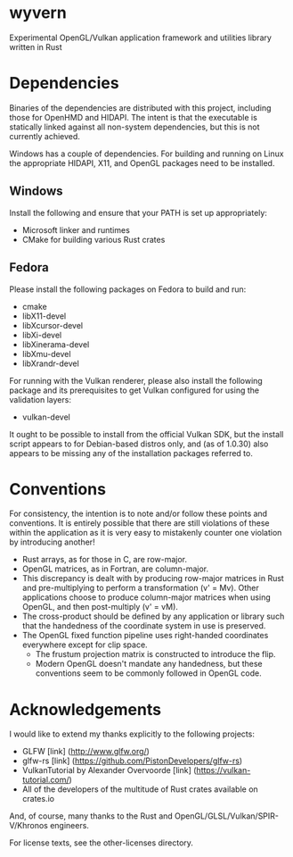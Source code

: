 # wyvern
Experimental OpenGL/Vulkan application framework and utilities library written in Rust

# Dependencies

Binaries of the dependencies are distributed with this project, including
those for OpenHMD and HIDAPI.  The intent is that the executable is statically
linked against all non-system dependencies, but this is not currently achieved.

Windows has a couple of dependencies.  For building and running on Linux the
appropriate HIDAPI, X11, and OpenGL packages need to be installed.

## Windows

Install the following and ensure that your PATH is set up appropriately:

* Microsoft linker and runtimes
* CMake for building various Rust crates

## Fedora

Please install the following packages on Fedora to build and run:

* cmake
* libX11-devel
* libXcursor-devel
* libXi-devel
* libXinerama-devel
* libXmu-devel
* libXrandr-devel

For running with the Vulkan renderer, please also install the following
package and its prerequisites to get Vulkan configured for using the
validation layers:

* vulkan-devel

It ought to be possible to install from the official Vulkan SDK, but
the install script appears to for Debian-based distros only, and (as
of 1.0.30) also appears to be missing any of the installation packages
referred to.

# Conventions

For consistency, the intention is to note and/or follow these points and
conventions.  It is entirely possible that there are still violations of
these within the application as it is very easy to mistakenly counter one
violation by introducing another!

* Rust arrays, as for those in C, are row-major.
* OpenGL matrices, as in Fortran, are column-major.
* This discrepancy is dealt with by producing row-major matrices in Rust
  and pre-multiplying to perform a transformation (v' = Mv).  Other
  applications choose to produce column-major matrices when using
  OpenGL, and then post-multiply (v' = vM).
* The cross-product should be defined by any application or library such
  that the handedness of the coordinate system in use is preserved.
* The OpenGL fixed function pipeline uses right-handed coordinates
  everywhere except for clip space.
  * The frustum projection matrix is constructed to introduce the flip.
  * Modern OpenGL doesn't mandate any handedness, but these conventions
    seem to be commonly followed in OpenGL code.

# Acknowledgements

I would like to extend my thanks explicitly to the following projects:

* GLFW [link] (http://www.glfw.org/)
* glfw-rs [link] (https://github.com/PistonDevelopers/glfw-rs)
* VulkanTutorial by Alexander Overvoorde [link] (https://vulkan-tutorial.com/)
* All of the developers of the multitude of Rust crates available on crates.io

And, of course, many thanks to the Rust and OpenGL/GLSL/Vulkan/SPIR-V/Khronos
engineers.

For license texts, see the other-licenses directory.
